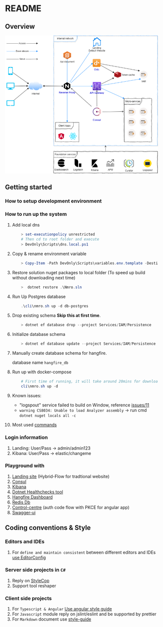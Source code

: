 # README

## Overview

![Architect](Docs/Images/architect.png)

## Getting started

### How to setup development environment

### How to run up the system

1. Add local dns

    ```powershell
        > set-executionpolicy unrestricted
        # Then cd to root folder and execute
        > DevOnly\Scripts\dns.local.ps1
    ```

1. Copy & rename environment variable

    ```powershell
        > Copy-Item -Path DevOnly\Scripts\variables.env.template -Destination .env
    ```

1. Restore solution nuget packages to local folder (To speed up build without downloading next time)

    ```powershell
        >  dotnet restore .\Nmro.sln
    ```

1. Run Up Postgres database

    ```powershell
        .\cli\nmro.sh up -d db-postgres
    ```

1. Drop existing schema **Skip this at first time**.

    ```powershell
        > dotnet ef database drop --project Services/IAM/Persistence
    ```

1. Initialize database schema

    ```powershell
        > dotnet ef database update --project Services/IAM/Persistence
    ```

1. Manually create database schema for hangfire.

    database name `hangfire_db`

1. Run up with docker-compose

    ```powershell
        # First time of running, it will take around 20mins for downloading images & build
        cli\nmro.sh up -d
    ```

1. Known issues:

    * "logspout" service failed to build on Window, reference [issues/11](https://github.com/TamVoMinh/netmicro/issues/11)
    * `warning CS8034: Unable to load Analyzer assembly` → run cmd `dotnet nuget locals all -c`

1. Most used [commands](Docs/DOCKER.md)

### Login information

1. Landing: User/Pass → admin/admin123
1. Kibana: User/Pass → elastic/changeme

### Playground with

1. [Landing site](http://nmro.local/) (Hybrid-Flow for tradtional website)
1. [Consul](http://infosys.nmro.local/)
1. [Kibana](http://infosys.nmro.local/elk/)
1. [Dotnet Healthchecks tool](http://infosys.nmro.local/netmon/health)
1. [Hangfire Dashboard](http://infosys.nmro.local/netmon/hangfire)
1. [Redis Db](http://infosys.nmro.local/redis/)
1. [Control-centre](http://control-centre.nmro.local/) (auth code flow with PKCE for angular app)
1. [Swagger-ui](http://docs.nmro.local/)

## Coding conventions & Style

### Editors and IDEs

1. For `define and maintain consistent` between different editors and IDEs [use EditorConfig](http://editorconfig.org)

### Server side projects in `C#`

1. Reply on [StyleCop](https://github.com/StyleCop/StyleCop.ReSharper)
1. Support tool reshaper

### Client side projects

1. For `Typescript & Angular` [Use angular style guide](https://angular.io/guide/styleguide)
1. For `Javascript` module reply on jslint/eslint and be supported by prettier
1. For `Markdown` document use [style-guide](https://arcticicestudio.github.io/styleguide-markdown/rules/)
